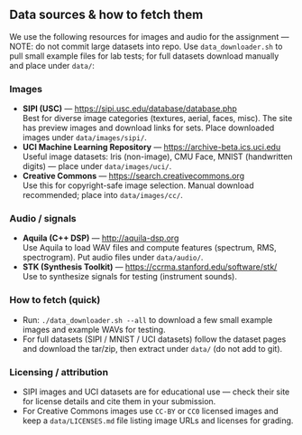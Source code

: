 ## Data sources & how to fetch them

We use the following resources for images and audio for the assignment — NOTE: do not commit large datasets into repo. Use `data_downloader.sh` to pull small example files for lab tests; for full datasets download manually and place under `data/`:

### Images
- **SIPI (USC)** — https://sipi.usc.edu/database/database.php  
  Best for diverse image categories (textures, aerial, faces, misc). The site has preview images and download links for sets. Place downloaded images under `data/images/sipi/`.
- **UCI Machine Learning Repository** — https://archive-beta.ics.uci.edu  
  Useful image datasets: Iris (non-image), CMU Face, MNIST (handwritten digits) — place under `data/images/uci/`.
- **Creative Commons** — https://search.creativecommons.org  
  Use this for copyright-safe image selection. Manual download recommended; place into `data/images/cc/`.

### Audio / signals
- **Aquila (C++ DSP)** — http://aquila-dsp.org  
  Use Aquila to load WAV files and compute features (spectrum, RMS, spectrogram). Put audio files under `data/audio/`.
- **STK (Synthesis Toolkit)** — https://ccrma.stanford.edu/software/stk/  
  Use to synthesize signals for testing (instrument sounds).

### How to fetch (quick)
- Run: `./data_downloader.sh --all` to download a few small example images and example WAVs for testing.
- For full datasets (SIPI / MNIST / UCI datasets) follow the dataset pages and download the tar/zip, then extract under `data/` (do not add to git).

### Licensing / attribution
- SIPI images and UCI datasets are for educational use — check their site for license details and cite them in your submission.
- For Creative Commons images use `CC-BY` or `CC0` licensed images and keep a `data/LICENSES.md` file listing image URLs and licenses for grading.


